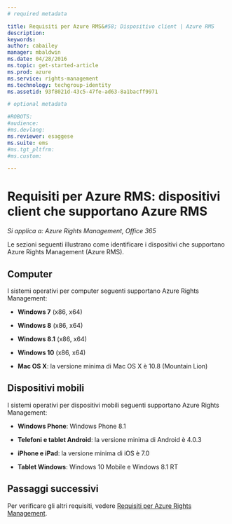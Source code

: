 ```yaml
---
# required metadata

title: Requisiti per Azure RMS&#58; Dispositivo client | Azure RMS
description:
keywords:
author: cabailey
manager: mbaldwin
ms.date: 04/28/2016
ms.topic: get-started-article
ms.prod: azure
ms.service: rights-management
ms.technology: techgroup-identity
ms.assetid: 93f8021d-43c5-47fe-ad63-8a1bacff9971

# optional metadata

#ROBOTS:
#audience:
#ms.devlang:
ms.reviewer: esaggese
ms.suite: ems
#ms.tgt_pltfrm:
#ms.custom:

---
```



# Requisiti per Azure RMS: dispositivi client che supportano Azure RMS

*Si applica a: Azure Rights Management, Office 365*

Le sezioni seguenti illustrano come identificare i dispositivi che supportano Azure Rights Management (Azure RMS).

## Computer
I sistemi operativi per computer seguenti supportano Azure Rights Management:

-   **Windows 7** (x86, x64)

-   **Windows 8** (x86, x64)

-   **Windows 8.1** (x86, x64)

-   **Windows 10** (x86, x64)

-   **Mac OS X**: la versione minima di Mac OS X è 10.8 (Mountain Lion)

## Dispositivi mobili
I sistemi operativi per dispositivi mobili seguenti supportano Azure Rights Management:

-   **Windows Phone**: Windows Phone 8.1

-   **Telefoni e tablet Android**: la versione minima di Android è 4.0.3

-   **iPhone e iPad**: la versione minima di iOS è 7.0

-   **Tablet Windows**: Windows 10 Mobile e Windows 8.1 RT


## Passaggi successivi
Per verificare gli altri requisiti, vedere [Requisiti per Azure Rights Management](requirements-azure-rms.md).



<!--HONumber=May16_HO2-->


